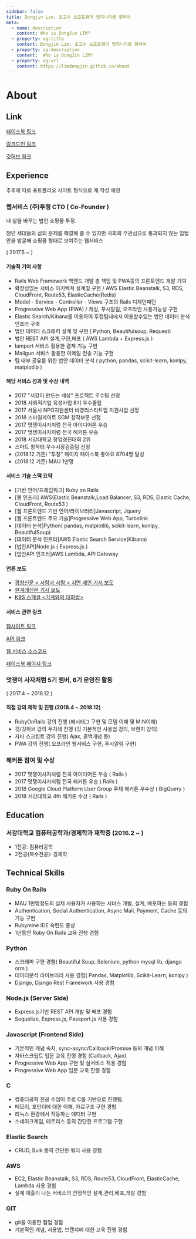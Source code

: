 ```yaml
---
sidebar: false
title: Dongjin Lim, 초고수 소프트웨어 엔지니어를 향하여
meta:
  - name: description
    content: Who is DongJin LIM?
  - property: og:title
    content: Dongjin Lim, 초고수 소프트웨어 엔지니어를 향하여
  - property: og:description
    content:  Who is DongJin LIM?
  - property: og:url
    content: https://limdongjin.github.io/about
---
```

# About

## Link

[페이스북 링크](https://www.facebook.com/geniuslim27)

[링크드인 링크](https://www.linkedin.com/in/dongjin-lim-98115a137/)

[깃허브 링크](https://github.com/limdongjin)

## Experience

추후에 따로 포트폴리오 사이트 형식으로 재 작성 예정

### 웹서비스 (주)투정 CTO ( Co-Founder )

내 삶을 바꾸는 법안 쇼핑몰 투정.

청년 세대들의 삶의 문제를 해결해 줄 수 있지만 국회의 무관심으로 통과되지 않는 입법안을 발굴해 쇼핑몰 형태로 보여주는 웹서비스

( 2017.5 ~ )

#### 기술적 기여 사항

- Rails Web Framework 백엔드 개발 총 책임 및 PWA등의 프론트엔드 개발 기여
- 확장성있는 서비스 아키텍쳐 설계및 구현 / AWS Elastic Beanstalk, S3, RDS, CloudFront, Route53, ElasticCache(Redis)
- Model - Service - Controller - Views 구조의 Rails 디자인패턴
- Progressive Web App (PWA) / 캐싱, 푸시알림, 오프라인 사용가능성 구현
- Elastic Search/Kibana를 이용하여 투정팀내에서 이용할수있는 법안 데이터 분석 인프라 구축
- 법안 데이터 스크래퍼 설계 및 구현 ( Python, Beautifulsoup,  Request)
- 법안 REST API 설계,구현,배포 ( AWS Lambda + Express.js )
- Iamport 서비스 활용한 결제 기능 구현
- Mailgun 서비스 활용한 이메일 전송 기능 구현
- 팀 내부 공유를 위한 법안 데이터 분석 ( python, pandas, scikit-learn, konlpy, matplotlib )

#### 해당 서비스 성과 및 수상 내역

- 2017 "서강이 만드는 세상" 프로젝트 우수팀 선정
- 2018 사회적기업 육성사업 8기 우수졸업
- 2017 서울시 NPO지원센터 비영리스타트업 지원사업 선정
- 2018 스마일게이트 SGM 창작부문 선정
- 2017 멋쟁이사자처럼 전국 아이디어톤 우승
- 2017 멋쟁이사자처럼 전국 해커톤 우승
- 2018 서강대학교 창업경진대회 2위
- 스마트 창작터 우수시장검증팀 선정
- (2018.12 기준) "투정" 페이지 페이스북 좋아요 8704명 달성
- (2018.12 기준) MAU 1만명

#### 서비스 기술 스택 요약

- [기반 언어/프레임워크] Ruby on Rails
- [웹 인프라] AWS(Elastic Beanstalk,Load Balancer, S3, RDS, Elastic Cache, CloudFront, Route53 )
- [웹 프론트엔드 기반 언어/라이브러리]Javascript, Jquery
- [웹 프론트엔드 주요 기술]Progressive Web App, Turbolink
- [데이터 분석]Python( pandas, matplotlib, scikit-learn, konlpy, BeautifulSoup)
- [데이터 분석 인프라]AWS Elastic Search Service(Kibana)
- [법안API]Node.js ( Express.js )
- [법안API 인프라]AWS Lambda, API Gateway

#### 언론 보도

- [경향신문 < 사람과 사람 > 지면 메인 기사 보도](http://news.khan.co.kr/kh_news/khan_art_view.html?art_id=201806212133015)
- [한겨레신문 기사 보도](http://www.hani.co.kr/arti/politics/politics_general/855700.html)
- [KBS 스페셜 <기계와의 대화법>](http://onair.kbs.co.kr/index.html?source=episode&sname=vod&stype=vod&program_code=T2016-0065&program_id=PS-2018131675-01-000&section_code=05&broadcast_complete_yn=N&local_station_code=00&section_sub_code=06)

#### 서비스 관련 링크

[웹사이트 링크](https://tojung.me)

[API 링크](https://api.2jung.com)

[웹 서비스 소스코드](https://github.com/tojung/tojung)

[페이스북 페이지 링크](https://www.facebook.com/tojung.me/)

### 멋쟁이 사자처럼 5기 멤버, 6기 운영진 활동

( 2017.4 ~ 2018.12 )

#### 직접 강의 제작 및 진행 (2018.4 ~ 2018.12)

- RubyOnRails 강의 진행 (해시태그 구현 및 모델 이해 및 M:N이해)
- 깃/깃허브 강의 두차례 진행 (깃 기본적인 사용법 강의, 브랜치 강의)
- 자바 스크립트 강의 진행( Ajax, 콜백개념 등)
- PWA 강의 진행( 오프라인 웹서비스 구현, 푸시알림 구현)

### 해커톤 참여 및 수상

- 2017 멋쟁이사자처럼 전국 아이디어톤 우승 ( Rails )
- 2017 멋쟁이사자처럼 전국 해커톤 우승 ( Rails )
- 2018 Google Cloud Platform User Group 주체 해커톤 우수상 ( BigQuery )
- 2018 서강대학교 4th 해커톤 수상 ( Rails )

## Education

### 서강대학교 컴퓨터공학과/경제학과 재학중 (2016.2 ~ )

- 1전공: 컴퓨터공학
- 2전공(복수전공): 경제학

## Technical Skills

### Ruby On Rails

- MAU 1만명정도의 실제 사용자가 사용하는 서비스 개발, 설계, 배포하는 등의 경험
- Authentication, Social Authentication, Async Mail, Payment, Cache 등의 기능 구현
- Rubymine IDE 숙련도 중상
- 1년동안 Ruby On Rails 교육 진행 경험

### Python

- 스크래퍼 구현 경혐( Beautiful Soup, Selenium, python mysql lib, django orm )
- 데이터분석 라이브러리 사용 경험( Pandas, Matplotlib, Scikit-Learn, konlpy )
- Django, Django Rest Framework 사용 경험

### Node.js (Server Side)

- Express.js기반 REST API 개발 및 배포 경험
- Sequelize, Express.js, Passport.js 사용 경험

### Javascript (Frontend Side)

- 기본적인 개념 숙지, sync-async/Callback/Promise 등의 개념 이해
- 자바스크립트 입문 교육 진행 경험 (Callback, Ajax)
- Progressive Web App 구현 및 실서비스 적용 경험
- Progressive Web App 입문 교욱 진행 경험

### C

- 컴퓨터공학 전공 수업이 주로 C를 기반으로 진행됨.
- 메모리, 포인터에 대한 이해, 자료구조 구현 경험
- 리눅스 환경에서 작동하는 에디터 구현
- 스네이크게임, 테트리스 등의 간단한 프로그램 구현

### Elastic Search

- CRUD, Bulk 등의 간단한 쿼리 사용 경험

### AWS

- EC2, Elastic Beanstalk, S3, RDS, Route53, CloudFront, ElasticCache, Lambda 사용 경험
- 실제 매출이 나는 서비스의 안정적인 설계,관리,배포,개발 경험

### GIT

- git을 이용한 협업 경험
- 기본적인 개념, 사용법, 브랜치에 대한 교육 진행 경험


